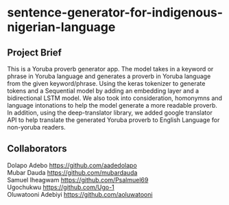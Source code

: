 # sentence-generator-for-indigenous-nigerian-language
## Project Brief
This is a Yoruba proverb generator app. The model takes in a keyword or phrase in Yoruba language and generates a proverb in Yoruba language from the given keyword/phrase. Using the keras tokenizer to generate tokens and a Sequential model by adding an embedding layer and a bidirectional LSTM model. We also took into consideration, homonymns and language intonations to help the model generate a more readable proverb. In addition, using the deep-translator library, we added google translator API to help translate the generated Yoruba proverb to English Language for non-yoruba readers.

## Collaborators

Dolapo Adebo https://github.com/aadedolapo  
Mubar Dauda https://github.com/mubardauda  
Samuel Iheagwam https://github.com/Psalmuel69  
Ugochukwu https://github.com/Ugo-1  
Oluwatooni Adebiyi https://github.com/aoluwatooni  
